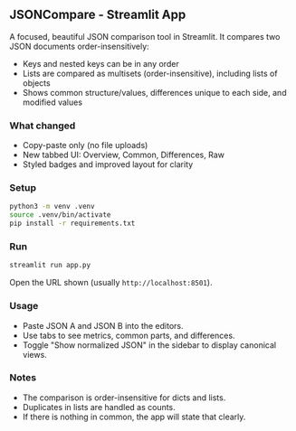 ## JSONCompare - Streamlit App

A focused, beautiful JSON comparison tool in Streamlit. It compares two JSON documents order-insensitively:
- Keys and nested keys can be in any order
- Lists are compared as multisets (order-insensitive), including lists of objects
- Shows common structure/values, differences unique to each side, and modified values

### What changed
- Copy-paste only (no file uploads)
- New tabbed UI: Overview, Common, Differences, Raw
- Styled badges and improved layout for clarity

### Setup

```bash
python3 -m venv .venv
source .venv/bin/activate
pip install -r requirements.txt
```

### Run

```bash
streamlit run app.py
```

Open the URL shown (usually `http://localhost:8501`).

### Usage
- Paste JSON A and JSON B into the editors.
- Use tabs to see metrics, common parts, and differences.
- Toggle "Show normalized JSON" in the sidebar to display canonical views.

### Notes
- The comparison is order-insensitive for dicts and lists.
- Duplicates in lists are handled as counts.
- If there is nothing in common, the app will state that clearly.
